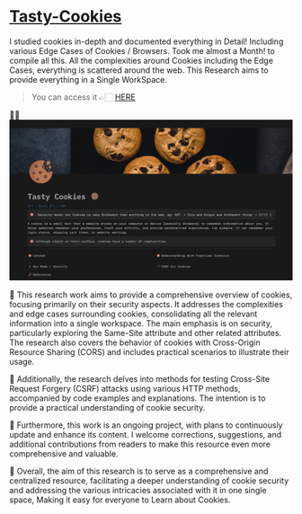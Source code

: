 # [Tasty-Cookies](https://bit.ly/Tasty-Cookies)
I studied cookies in-depth and documented everything in Detail! Including various Edge Cases of Cookies / Browsers. Took me almost a Month! to compile all this. All the complexities around Cookies including the Edge Cases, everything is scattered around the web. This Research aims to provide everything in a Single WorkSpace.

> You can access it 👉🏻 [HERE](https://bit.ly/Tasty-Cookies)

🥷🏻
![Screenshot of Notion Workspace](https://github.com/Shubham-SRT/Tasty-Cookies/blob/3bf937e9a136d665059a7c9d65e28d5d7a43f660/TastyCookies.png?raw=true)

🔸 This research work aims to provide a comprehensive overview of cookies, focusing primarily on their security aspects. It addresses the complexities and edge cases     surrounding cookies, consolidating all the relevant information into a single workspace. The main emphasis is on security, particularly exploring the Same-Site       attribute and other related attributes. The research also covers the behavior of cookies with Cross-Origin Resource Sharing (CORS) and includes practical             scenarios to illustrate their usage.

🔸 Additionally, the research delves into methods for testing Cross-Site Request Forgery (CSRF) attacks using various HTTP methods, accompanied by code examples and    explanations. The intention is to provide a practical understanding of cookie security.

🔸 Furthermore, this work is an ongoing project, with plans to continuously update and enhance its content.
   I welcome corrections, suggestions, and additional contributions from readers to make this resource even more comprehensive and valuable.

🔸 Overall, the aim of this research is to serve as a comprehensive and centralized resource, facilitating a deeper understanding of cookie security and addressing       the various intricacies associated with it in one single space, Making it easy for everyone to Learn about Cookies.
